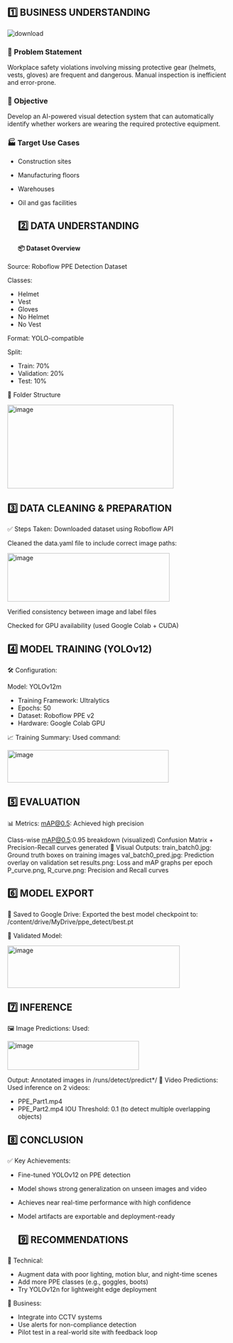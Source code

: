 ## 1️⃣ BUSINESS UNDERSTANDING

![download](https://github.com/user-attachments/assets/9b2dbdca-78e6-4d53-840d-282597824dbe)

### 🧩 Problem Statement
Workplace safety violations involving missing protective gear (helmets, vests, gloves) are frequent and dangerous. Manual inspection is inefficient and error-prone.

### 🎯 Objective
Develop an AI-powered visual detection system that can automatically identify whether workers are wearing the required protective equipment.

### 🏭 Target Use Cases
- Construction sites

- Manufacturing floors

- Warehouses

- Oil and gas facilities
  
  ## 2️⃣ DATA UNDERSTANDING

  #### 📦 Dataset Overview
Source: Roboflow PPE Detection Dataset

Classes:
- Helmet
- Vest
- Gloves
- No Helmet
- No Vest

Format: YOLO-compatible

Split:
- Train: 70%
- Validation: 20%
- Test: 10%

📂 Folder Structure

<img width="374" height="188" alt="image" src="https://github.com/user-attachments/assets/dc3166e9-01ec-48c2-90a5-f4b370a3bef7" />

## 3️⃣ DATA CLEANING & PREPARATION

✅ Steps Taken:
Downloaded dataset using Roboflow API

Cleaned the data.yaml file to include correct image paths:

<img width="365" height="109" alt="image" src="https://github.com/user-attachments/assets/14908030-b7e3-4bfa-aa01-7f9dd72af343" />

Verified consistency between image and label files

Checked for GPU availability (used Google Colab + CUDA)

## 4️⃣ MODEL TRAINING (YOLOv12)

🛠 Configuration:

Model: YOLOv12m

- Training Framework: Ultralytics
- Epochs: 50
- Dataset: Roboflow PPE v2
- Hardware: Google Colab GPU

📈 Training Summary:
Used command:

<img width="363" height="73" alt="image" src="https://github.com/user-attachments/assets/c9bf4286-bbda-4bc2-a6d9-28c3cbd545c0" />

## 5️⃣ EVALUATION

📊 Metrics:
mAP@0.5: Achieved high precision

Class-wise mAP@0.5:0.95 breakdown (visualized)
Confusion Matrix + Precision-Recall curves generated
📸 Visual Outputs:
train_batch0.jpg: Ground truth boxes on training images
val_batch0_pred.jpg: Prediction overlay on validation set
results.png: Loss and mAP graphs per epoch
P_curve.png, R_curve.png: Precision and Recall curves

## 6️⃣ MODEL EXPORT

💾 Saved to Google Drive:
Exported the best model checkpoint to:
/content/drive/MyDrive/ppe_detect/best.pt

🧪 Validated Model:

<img width="388" height="95" alt="image" src="https://github.com/user-attachments/assets/d7573805-7022-4697-bed8-be36b5287a9c" />

## 7️⃣ INFERENCE

🖼 Image Predictions:
Used:

<img width="296" height="65" alt="image" src="https://github.com/user-attachments/assets/8f43012e-0b8e-4f2d-a508-d52d6d2abb7b" />

Output: Annotated images in /runs/detect/predict*/
🎥 Video Predictions:
Used inference on 2 videos:
- PPE_Part1.mp4
- PPE_Part2.mp4
IOU Threshold: 0.1 (to detect multiple overlapping objects)

## 8️⃣ CONCLUSION
✅ Key Achievements:

- Fine-tuned YOLOv12 on PPE detection
- Model shows strong generalization on unseen images and video
- Achieves near real-time performance with high confidence
- Model artifacts are exportable and deployment-ready

  ## 9️⃣ RECOMMENDATIONS
  
🔧 Technical:

- Augment data with poor lighting, motion blur, and night-time scenes
- Add more PPE classes (e.g., goggles, boots)
- Try YOLOv12n for lightweight edge deployment

🚀 Business:
- Integrate into CCTV systems
- Use alerts for non-compliance detection
- Pilot test in a real-world site with feedback loop

